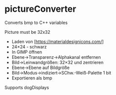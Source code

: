 # pictureConverter
Converts bmp to C++ variables 

Picture must be 32x32

* Laden von [https://materialdesignicons.com/]
* 24×24 - schwarz
* In GIMP öffnen
* Ebene→Transparenz→Alphakanal entfernen
* Bild→Leinwandgrößen: 32×32 und zentrieren
* Ebene→Ebene auf Bildgröße
* Bild→Modus→indiziert→SChw.-Weiß-Palette 1 bit
* Exportieren als bmp

Supports dogDisplays
